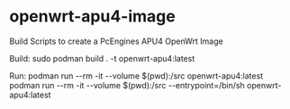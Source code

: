 # openwrt-apu4-image

Build Scripts to create a PcEngines APU4 OpenWrt Image

Build: sudo podman build . -t openwrt-apu4:latest

Run: podman run --rm -it --volume $(pwd):/src openwrt-apu4:latest
     podman run --rm -it --volume $(pwd):/src --entrypoint=/bin/sh openwrt-apu4:latest
